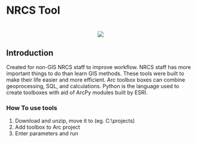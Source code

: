 
# NRCS Tool


<h1 align="center"><img src="https://github.com/user-attachments/assets/45f44848-e6dd-451a-a643-f5c6c0f92439"/></h1> 

## Introduction

Created for non-GIS NRCS staff to improve workflow.  NRCS staff has more important things to do than learn GIS methods.  These tools were built to make their life easier and more efficient.  Arc toolbox boxes can combine geoprocessing, SQL, and calculations.  Python is the language used to create toolboxes with aid of ArcPy modules built by ESRI.

### How To use tools

1. Download and unzip, move it to (eg. C:\\projects)
2. Add toolbox to Arc project
3. Enter parameters and run
